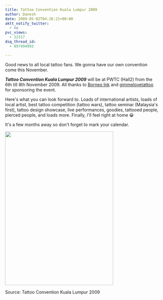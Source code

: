```yaml
---
title: Tattoo Convention Kuala Lumpur 2009
author: Danesh
date: 2009-05-02T04:26:21+00:00
aktt_notify_twitter:
  - no
pvc_views:
  - 12317
dsq_thread_id:
  - 897494993

---
```

Good news to all local tattoo fans. We gonna have our own convention come this November.

_**Tattoo Convention Kuala Lumpur 2009**_ will be at PWTC (Hall2) from the 6th till 8th November 2009. All thanks to [Borneo Ink][1] and [gimmelovetattoo][2] for sponsoring the event.

Here's what you can look forward to. Loads of international artists, loads of local artist, best tattoo competition (tattoo wars), tattoo seminar (Malaysia's first), tattoo design showcase, live performances, goodies, tattooed people, pierced people, and loads more. Finally, I'll feel right at home 😀

It's a few months away so don't forget to mark your calendar.

<img loading="lazy" class="alignnone" title="Tattoo Convention Kuala Lumpur 2009" src="http://farm4.static.flickr.com/3591/3493305976_6164a914e6.jpg" alt="" width="353" height="500" /> 

Source: Tattoo Convention Kuala Lumpur 2009

 [1]: http://www.borneoink.com/
 [2]: http://www.gimmelovetattoo.com/